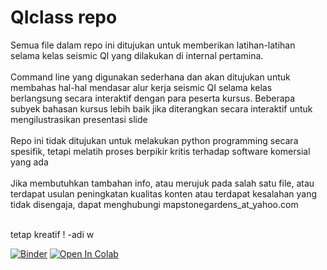 # QIclass repo 
Semua file dalam repo ini ditujukan untuk memberikan latihan-latihan selama kelas seismic QI yang dilakukan di internal pertamina. 
<br><br>Command line yang digunakan sederhana dan akan ditujukan untuk membahas hal-hal mendasar alur kerja seismic QI selama kelas berlangsung secara interaktif dengan para peserta kursus. Beberapa subyek bahasan kursus lebih baik jika diterangkan secara interaktif untuk mengilustrasikan presentasi slide
<br><br>Repo ini tidak ditujukan untuk melakukan python programming secara spesifik, tetapi melatih proses berpikir kritis terhadap software komersial yang ada <br><br>Jika membutuhkan tambahan info, atau merujuk pada salah satu file, atau terdapat usulan peningkatan kualitas konten atau terdapat kesalahan yang tidak disengaja, dapat menghubungi mapstonegardens_at_yahoo.com

<br> tetap kreatif ! -adi w

[![Binder](https://mybinder.org/badge_logo.svg)](https://mybinder.org/v2/gh/mapstonegardens/QIclass/HEAD)
[![Open In Colab](https://colab.research.google.com/assets/colab-badge.svg)](https://colab.research.google.com/github/mapstonegardens/QIclass)
